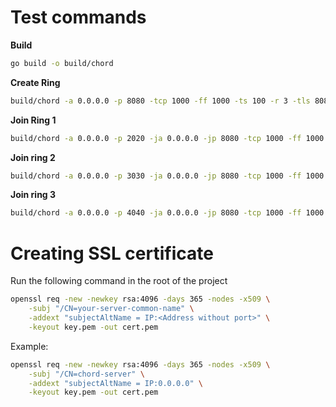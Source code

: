 # Test commands

**Build**

```bash
go build -o build/chord
```

**Create Ring**

```bash
build/chord -a 0.0.0.0 -p 8080 -tcp 1000 -ff 1000 -ts 100 -r 3 -tls 8081
```

**Join Ring 1**

```bash
build/chord -a 0.0.0.0 -p 2020 -ja 0.0.0.0 -jp 8080 -tcp 1000 -ff 1000 -ts 100 -r 3 -tls 2021
```

**Join ring 2**

```bash
build/chord -a 0.0.0.0 -p 3030 -ja 0.0.0.0 -jp 8080 -tcp 1000 -ff 1000 -ts 100 -r 3 -tls 3031
```

**Join ring 3**

```bash
build/chord -a 0.0.0.0 -p 4040 -ja 0.0.0.0 -jp 8080 -tcp 1000 -ff 1000 -ts 100 -r 3 -tls 4041
```

# Creating SSL certificate

Run the following command in the root of the project

```bash
openssl req -new -newkey rsa:4096 -days 365 -nodes -x509 \
    -subj "/CN=your-server-common-name" \
    -addext "subjectAltName = IP:<Address without port>" \
    -keyout key.pem -out cert.pem

```

Example:

```bash
openssl req -new -newkey rsa:4096 -days 365 -nodes -x509 \
    -subj "/CN=chord-server" \
    -addext "subjectAltName = IP:0.0.0.0" \
    -keyout key.pem -out cert.pem

```
